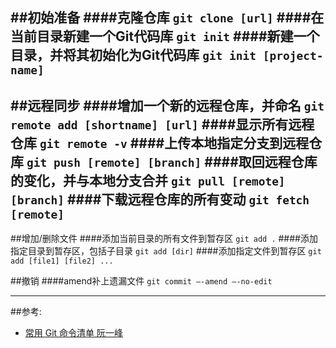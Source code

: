 ##初始准备
####克隆仓库
`git clone [url]`
####在当前目录新建一个Git代码库
`git init`
####新建一个目录，并将其初始化为Git代码库
`git init [project-name]`
---
##远程同步
####增加一个新的远程仓库，并命名
`git remote add [shortname] [url]`
####显示所有远程仓库
`git remote -v`
####上传本地指定分支到远程仓库
`git push [remote] [branch]`
####取回远程仓库的变化，并与本地分支合并
`git pull [remote] [branch]`
####下载远程仓库的所有变动
`git fetch [remote]`
---
##增加/删除文件
####添加当前目录的所有文件到暂存区
`git add .`
####添加指定目录到暂存区，包括子目录
`git add [dir]`
####添加指定文件到暂存区
`git add [file1] [file2] ...`

##撤销
####amend补上遗漏文件
`git commit –-amend –-no-edit`

---
##参考:
- [常用 Git 命令清单 阮一峰](https://www.cnblogs.com/chenwolong/p/GIT.html)